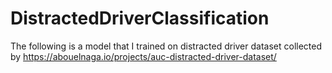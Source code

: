 # DistractedDriverClassification
The following is a model that I trained on distracted driver dataset collected by https://abouelnaga.io/projects/auc-distracted-driver-dataset/
